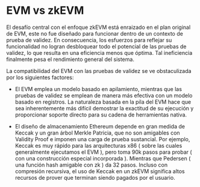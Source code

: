 # EVM vs zkEVM
El desafío central con el enfoque zkEVM está enraizado en el plan original de EVM, este no fue diseñado para funcionar dentro de un contexto de prueba de validez. En consecuencia, los esfuerzos para reflejar su funcionalidad no logran desbloquear todo el potencial de las pruebas de validez, lo que resulta en una eficiencia menos que óptima. Tal ineficiencia finalmente pesa el rendimiento general del sistema. 

La compatibilidad del EVM con las pruebas de validez se ve obstaculizada por los siguientes factores:

* El EVM emplea un modelo basado en apilamiento, mientras que las pruebas de validez se emplean de manera más efectiva con un modelo basado en registros. La naturaleza basada en la pila del EVM hace que sea inherentemente más difícil demostrar la exactitud de su ejecución y proporcionar soporte directo para su cadena de herramientas nativa.

* El diseño de almacenamiento Ethereum depende en gran medida de Keccak y un gran árbol Merkle Patricia, que no son amigables con Validity Proof e imponen una carga de prueba sustancial. Por ejemplo, Keccak es muy rápido para las arquitecturas x86 ( sobre las cuales generalmente ejecutamos el EVM ), pero toma 90k pasos para probar ( con una construcción especial incorporada ). Mientras que Pedersen ( una función hash amigable con zk ) da 32 pasos. Incluso con compresión recursiva, el uso de Keccak en un zkEVM significa altos recursos de prover que terminan siendo pagados por el usuario.

